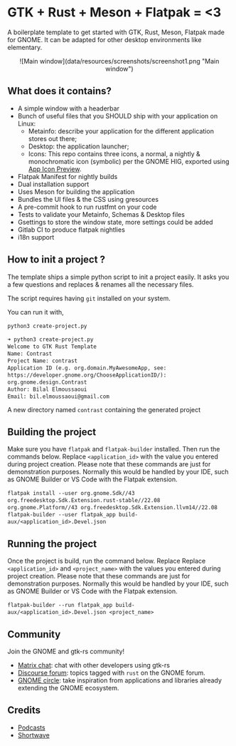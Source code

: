 # GTK + Rust + Meson + Flatpak = <3

A boilerplate template to get started with GTK, Rust, Meson, Flatpak made for GNOME. It can be adapted for other desktop environments like elementary.

<div align="center">
![Main window](data/resources/screenshots/screenshot1.png "Main window")
</div>

## What does it contains?

- A simple window with a headerbar
- Bunch of useful files that you SHOULD ship with your application on Linux:
  - Metainfo: describe your application for the different application stores out there;
  - Desktop: the application launcher;
  - Icons: This repo contains three icons, a normal, a nightly & monochromatic icon (symbolic) per the GNOME HIG, exported using [App Icon Preview](https://flathub.org/apps/details/org.gnome.design.AppIconPreview).
- Flatpak Manifest for nightly builds
- Dual installation support
- Uses Meson for building the application
- Bundles the UI files & the CSS using gresources
- A pre-commit hook to run rustfmt on your code
- Tests to validate your Metainfo, Schemas & Desktop files
- Gsettings to store the window state, more settings could be added
- Gitlab CI to produce flatpak nightlies
- i18n support

## How to init a project ?

The template ships a simple python script to init a project easily. It asks you a few questions and replaces & renames all the necessary files.

The script requires having `git` installed on your system.

You can run it with,

```shell
python3 create-project.py
```

```shell
➜ python3 create-project.py
Welcome to GTK Rust Template
Name: Contrast
Project Name: contrast
Application ID (e.g. org.domain.MyAwesomeApp, see: https://developer.gnome.org/ChooseApplicationID/): org.gnome.design.Contrast
Author: Bilal Elmoussaoui
Email: bil.elmoussaoui@gmail.com
```

A new directory named `contrast` containing the generated project

## Building the project

Make sure you have `flatpak` and `flatpak-builder` installed. Then run the commands below. Replace `<application_id>` with the value you entered during project creation. Please note that these commands are just for demonstration purposes. Normally this would be handled by your IDE, such as GNOME Builder or VS Code with the Flatpak extension.

```
flatpak install --user org.gnome.Sdk//43 org.freedesktop.Sdk.Extension.rust-stable//22.08 org.gnome.Platform//43 org.freedesktop.Sdk.Extension.llvm14//22.08
flatpak-builder --user flatpak_app build-aux/<application_id>.Devel.json
```

## Running the project

Once the project is build, run the command below. Replace Replace `<application_id>` and `<project_name>` with the values you entered during project creation. Please note that these commands are just for demonstration purposes. Normally this would be handled by your IDE, such as GNOME Builder or VS Code with the Flatpak extension.

```
flatpak-builder --run flatpak_app build-aux/<application_id>.Devel.json <project_name>
```

## Community

Join the GNOME and gtk-rs community!
- [Matrix chat](https://matrix.to/#/#rust:gnome.org): chat with other developers using gtk-rs
- [Discourse forum](https://discourse.gnome.org/tag/rust): topics tagged with `rust` on the GNOME forum.
- [GNOME circle](https://circle.gnome.org/): take inspiration from applications and libraries already extending the GNOME ecosystem.

## Credits

- [Podcasts](https://gitlab.gnome.org/World/podcasts)
- [Shortwave](https://gitlab.gnome.org/World/Shortwave)
